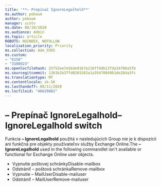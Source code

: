 ```yaml
---
title: '**– Prepínač IgnoreLegalhold**'
ms.author: pebaum
author: pebaum
manager: scotv
ms.date: 08/10/2020
ms.audience: Admin
ms.topic: article
ROBOTS: NOINDEX, NOFOLLOW
localization_priority: Priority
ms.collection: Adm_O365
ms.custom:
- "6150"
- "3100023"
ms.openlocfilehash: 25f52ee7e56de9167e216ff4db13fda34708a5fb
ms.sourcegitcommit: 1361b2b37fd0201502a1a3547084961de284a3fc
ms.translationtype: MT
ms.contentlocale: sk-SK
ms.lasthandoff: 08/11/2020
ms.locfileid: "46629882"
---
```

# <a name="ignorelegalhold-switch"></a><span data-ttu-id="343bf-102">**– Prepínač IgnoreLegalhold**</span><span class="sxs-lookup"><span data-stu-id="343bf-102">**–IgnoreLegalhold** switch</span></span>

<span data-ttu-id="343bf-103">Funkcia **– IgnoreLegalhold** použitá v nasledujúcich Group nie je k dispozícii ani funkčná pre objekty používateľov služby Exchange Online.</span><span class="sxs-lookup"><span data-stu-id="343bf-103">The **–IgnoreLegalhold** used in the following commandlet isn't available or functional for Exchange Online user objects.</span></span>

- <span data-ttu-id="343bf-104">Vypnutie poštovej schránky</span><span class="sxs-lookup"><span data-stu-id="343bf-104">Disable-mailbox</span></span>
- <span data-ttu-id="343bf-105">Odstrániť – poštová schránka</span><span class="sxs-lookup"><span data-stu-id="343bf-105">Remove-mailbox</span></span>
- <span data-ttu-id="343bf-106">Vypnutie – MailUser</span><span class="sxs-lookup"><span data-stu-id="343bf-106">Disable-mailuser</span></span>
- <span data-ttu-id="343bf-107">Odstrániť – MailUser</span><span class="sxs-lookup"><span data-stu-id="343bf-107">Remove-mailuser</span></span>